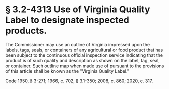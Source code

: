 # § 3.2-4313 Use of Virginia Quality Label to designate inspected products.

<p>The Commissioner may use an outline of Virginia impressed upon the labels, tags, seals, or containers of any agricultural or food product that has been subject to the continuous official inspection service indicating that the product is of such quality and description as shown on the label, tag, seal, or container. Such outline map when made use of pursuant to the provisions of this article shall be known as the "Virginia Quality Label."</p><p>Code 1950, § 3-271; 1966, c. 702, § 3.1-350; 2008, c. <a href='http://lis.virginia.gov/cgi-bin/legp604.exe?081+ful+CHAP0860'>860</a>; 2020, c. <a href='http://lis.virginia.gov/cgi-bin/legp604.exe?201+ful+CHAP0317'>317</a>.</p>